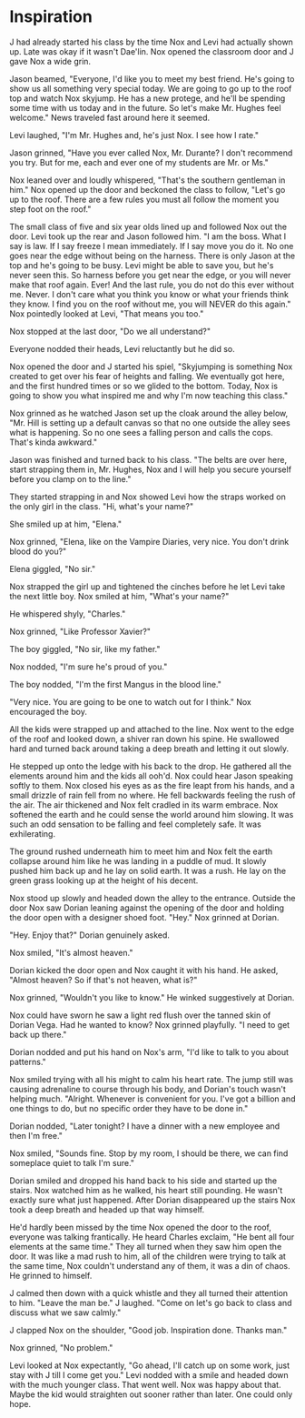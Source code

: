 # Inspiration

J had already started his class by the time Nox and Levi had actually shown up.  Late was okay if it wasn't Dae'lin.  Nox opened the classroom door and J gave Nox a wide grin.

Jason beamed, "Everyone, I'd like you to meet my best friend.  He's going to show us all something very special today.   We are going to go up to the roof top and watch Nox skyjump.  He has a new protege, and he'll be spending some time with us today and in the future.  So let's make Mr. Hughes feel welcome."  News traveled fast around here it seemed.

Levi laughed, "I'm Mr. Hughes and, he's just Nox.  I see how I rate."

Jason grinned, "Have you ever called Nox, Mr. Durante?  I don't recommend you try.  But for me, each and ever one of my students are Mr. or Ms."

Nox leaned over and loudly whispered, "That's the southern gentleman in him."  Nox opened up the door and beckoned the class to follow, "Let's go up to the roof.  There are a few rules you must all follow the moment you step foot on the roof."

The small class of five and six year olds lined up and followed Nox out the door.  Levi took up the rear and Jason followed him.  "I am the boss.  What I say is law. If I say freeze I mean immediately.  If I say move you do it.  No one goes near the edge without being on the harness.  There is only Jason at the top and he's going to be busy.  Levi might be able to save you, but he's never seen this.  So harness before you get near the edge, or you will never make that roof again.  Ever!  And the last rule, you do not do this ever without me.  Never.  I don't care what you think you know or what your friends think they know.  I find you on the roof without me, you will NEVER do this again."  Nox pointedly looked at Levi, "That means you too."

Nox stopped at the last door, "Do we all understand?"

Everyone nodded their heads, Levi reluctantly but he did so.

Nox opened the door and J started his spiel, "Skyjumping is something Nox created to get over his fear of heights and falling.  We eventually got here, and the first hundred times or so we glided to the bottom.  Today, Nox is going to show you what inspired me and why I'm now teaching this class."

Nox grinned as he watched Jason set up the cloak around the alley below, "Mr.  Hill is setting up a default canvas so that no one outside the alley sees what is happening.  So no one sees a falling person and calls the cops.  That's kinda awkward."

Jason was finished and turned back to his class. "The belts are over here, start strapping them in, Mr. Hughes, Nox and I will help you secure yourself before you clamp on to the line."

They started strapping in and Nox showed Levi how the straps worked on the only girl in the class.  "Hi, what's your name?"

She smiled up at him, "Elena."

Nox grinned, "Elena, like on the Vampire Diaries, very nice.  You don't drink blood do you?"

Elena giggled, "No sir."

Nox strapped the girl up and tightened the cinches before he let Levi take the next little boy.  Nox smiled at him, "What's your name?"

He whispered shyly, "Charles."

Nox grinned, "Like Professor Xavier?"

The boy giggled, "No sir, like my father."

Nox nodded, "I'm sure he's proud of you."

The boy nodded, "I'm the first Mangus in the blood line."

"Very nice.  You are going to be one to watch out for I think."  Nox encouraged the boy.

All the kids were strapped up and attached to the line.  Nox went to the edge of the roof and looked down, a shiver ran down his spine.  He swallowed hard and turned back around taking a deep breath and letting it out slowly.

He stepped up onto the ledge with his back to the drop.  He gathered all the elements around him and the kids all ooh'd.  Nox could hear Jason speaking softly to them.  Nox closed his eyes as as the fire leapt from his hands, and a small drizzle of rain fell from no where.  He fell backwards feeling the rush of the air.  The air thickened and Nox felt cradled in its warm embrace.  Nox softened the earth and he could sense the world around him slowing.  It was such an odd sensation to be falling and feel completely safe.  It was exhilerating.

The ground rushed underneath him to meet him and Nox felt the earth collapse around him like he was landing in a puddle of mud.  It slowly pushed him back up and he lay on solid earth.  It was a rush.  He lay on the green grass looking up at the height of his decent.

Nox stood up slowly and headed down the alley to the entrance.  Outside the door Nox saw Dorian leaning against the opening of the door and holding the door open with a designer shoed foot.  "Hey."  Nox grinned at Dorian.

"Hey.  Enjoy that?"  Dorian genuinely asked.

Nox smiled, "It's almost heaven."

Dorian kicked the door open and Nox caught it with his hand.  He asked, "Almost heaven?  So if that's not heaven, what is?"

Nox grinned, "Wouldn't you like to know."  He winked suggestively at Dorian.

Nox could have sworn he saw a light red flush over the tanned skin of Dorian Vega.  Had he wanted to know?  Nox grinned playfully.  "I need to get back up there."

Dorian nodded and put his hand on Nox's arm, "I'd like to talk to you about patterns."

Nox smiled trying with all his might to calm his heart rate.  The jump still was causing adrenaline to course through his body, and Dorian's touch wasn't helping much. "Alright.  Whenever is convenient for you.  I've got a billion and one things to do, but no specific order they have to be done in."

Dorian nodded, "Later tonight?  I have a dinner with a new employee and then I'm free."

Nox smiled, "Sounds fine.  Stop by my room, I should be there, we can find someplace quiet to talk I'm sure."

Dorian smiled and dropped his hand back to his side and started up the stairs.  Nox watched him as he walked, his heart still pounding.  He wasn't exactly sure what just happened.  After Dorian disappeared up the stairs Nox took a deep breath and headed up that way himself.

He'd hardly been missed by the time Nox opened the door to the roof, everyone was talking frantically.  He heard Charles exclaim, "He bent all four elements at the same time."  They all turned when they saw him open the door.  It was like a mad rush to him, all of the children were trying to talk at the same time, Nox couldn't understand any of them, it was a din of chaos.  He grinned to himself.

J calmed then down with a quick whistle and they all turned their attention to him.  "Leave the man be."  J laughed.  "Come on let's go back to class and discuss what we saw calmly."

J clapped Nox on the shoulder, "Good job.  Inspiration done.  Thanks man."

Nox grinned, "No problem."

Levi looked at Nox expectantly, "Go ahead, I'll catch up on some work, just stay with J till I come get you."  Levi nodded with a smile and headed down with the much younger class.  That went well.  Nox was happy about that.  Maybe the kid would straighten out sooner rather than later.  One could only hope.